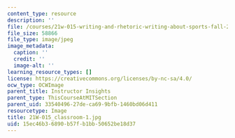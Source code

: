 ```yaml
---
content_type: resource
description: ''
file: /courses/21w-015-writing-and-rhetoric-writing-about-sports-fall-2013/15ec46b36890b57fb1bb50652be18d37_21W-015_classroom-1.jpg
file_size: 58866
file_type: image/jpeg
image_metadata:
  caption: ''
  credit: ''
  image-alt: ''
learning_resource_types: []
license: https://creativecommons.org/licenses/by-nc-sa/4.0/
ocw_type: OCWImage
parent_title: Instructor Insights
parent_type: ThisCourseAtMITSection
parent_uid: 33540496-27de-ca69-9bfb-1460bd06d411
resourcetype: Image
title: 21W-015_classroom-1.jpg
uid: 15ec46b3-6890-b57f-b1bb-50652be18d37
---
```

